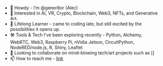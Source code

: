 - 👋 Howdy - I’m @gener8or (Alec)
- 👀 Interested in AI, VR, Crypto, Blockchain, Web3, NFTs, and Generative Art. 
- 🌱 Lifelong Learner - came to coding late, but still excited by the possibilities it opens up. 
- 🛠 Tools & Tech I've been exploring recently  - Python, Alchemy, WebRTC, Web3, Raspberry Pi, nVidia Jetson, CircuitPython, NodeRED/node.js, R, Shiny, Leaflet
- 💞️ Looking to collaborate on mind-blowing tech/art projects such as []
- 📫 How to reach me - [link](https://linktr.ee/gener8or)



<!---
gener8or/gener8or is a ✨ special ✨ repository because its `README.md` (this file) appears on your GitHub profile.
You can click the Preview link to take a look at your changes.
--->
